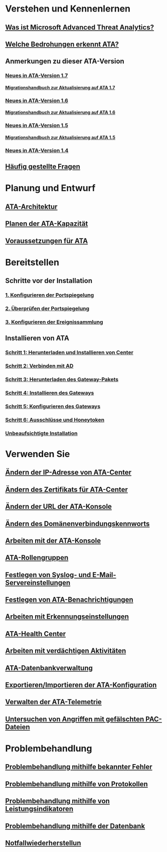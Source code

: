 # Verstehen und Kennenlernen
## [Was ist Microsoft Advanced Threat Analytics?](what-is-ata.md)
## [Welche Bedrohungen erkennt ATA?](ata-threats.md)
## Anmerkungen zu dieser ATA-Version
### [Neues in ATA-Version 1.7](whats-new-version-1.7.md)
#### [Migrationshandbuch zur Aktualisierung auf ATA 1.7](ata-update-1.7-migration-guide.md)
### [Neues in ATA-Version 1.6](whats-new-version-1.6.md)
#### [Migrationshandbuch zur Aktualisierung auf ATA 1.6](ata-update-1.6-migration-guide.md)
### [Neues in ATA-Version 1.5](whats-new-version-1.5.md)
#### [Migrationshandbuch zur Aktualisierung auf ATA 1.5](ata-update-1.5-migration-guide.md)
### [Neues in ATA-Version 1.4](whats-new-version-1.4.md)
## [Häufig gestellte Fragen](ata-technical-faq.md)
# Planung und Entwurf
## [ATA-Architektur](/advanced-threat-analytics/plan-design/ata-architecture)
## [Planen der ATA-Kapazität](/advanced-threat-analytics/plan-design/ata-capacity-planning)
## [Voraussetzungen für ATA](/advanced-threat-analytics/plan-design/ata-prerequisites)
# Bereitstellen
## Schritte vor der Installation
### [1. Konfigurieren der Portspiegelung](/advanced-threat-analytics/deploy-use/configure-port-mirroring)
### [2. Überprüfen der Portspiegelung](/advanced-threat-analytics/deploy-use/validate-port-mirroring)
### [3. Konfigurieren der Ereignissammlung](/advanced-threat-analytics/deploy-use/configure-event-collection)
## Installieren von ATA
### [Schritt 1: Herunterladen und Installieren von Center](/advanced-threat-analytics/deploy-use/install-ata-step1)
### [Schritt 2: Verbinden mit AD](/advanced-threat-analytics/deploy-use/install-ata-step2)
### [Schritt 3: Herunterladen des Gateway-Pakets](/advanced-threat-analytics/deploy-use/install-ata-step3)
### [Schritt 4: Installieren des Gateways](/advanced-threat-analytics/deploy-use/install-ata-step4)
### [Schritt 5: Konfigurieren des Gateways](/advanced-threat-analytics/deploy-use/install-ata-step5)
### [Schritt 6: Ausschlüsse und Honeytoken](/advanced-threat-analytics/deploy-use/install-ata-step6)
### [Unbeaufsichtigte Installation](/advanced-threat-analytics/deploy-use/ata-silent-installation)
# Verwenden Sie
## [Ändern der IP-Adresse von ATA-Center](/advanced-threat-analytics/deploy-use/modifying-ata-config-centerip)
## [Ändern des Zertifikats für ATA-Center](/advanced-threat-analytics/deploy-use/modifying-ata-config-centercert)
## [Ändern der URL der ATA-Konsole](/advanced-threat-analytics/deploy-use/modifying-ata-config-consoleurl)
## [Ändern des Domänenverbindungskennworts](/advanced-threat-analytics/deploy-use/modifying-ata-config-dcpassword)
## [Arbeiten mit der ATA-Konsole](/advanced-threat-analytics/deploy-use/working-with-ata-console)
## [ATA-Rollengruppen](/advanced-threat-analytics/deploy-use/ata-role-groups)
## [Festlegen von Syslog- und E-Mail-Servereinstellungen](/advanced-threat-analytics/deploy-use/setting-syslog-email-server-settings)
## [Festlegen von ATA-Benachrichtigungen](/advanced-threat-analytics/deploy-use/setting-ata-alerts)
## [Arbeiten mit Erkennungseinstellungen](/advanced-threat-analytics/deploy-use/working-with-detection-settings)
## [ATA-Health Center](/advanced-threat-analytics/deploy-use/ata-health-center)
## [Arbeiten mit verdächtigen Aktivitäten](/advanced-threat-analytics/deploy-use/working-with-suspicious-activities)
## [ATA-Datenbankverwaltung](/advanced-threat-analytics/deploy-use/ata-database-management)
## [Exportieren/Importieren der ATA-Konfiguration](/advanced-threat-analytics/deploy-use/ata-configuration-file)
## [Verwalten der ATA-Telemetrie](/advanced-threat-analytics/deploy-use/manage-telemetry-settings)
## [Untersuchen von Angriffen mit gefälschten PAC-Dateien](/use-case-forged-pac)
# Problembehandlung
## [Problembehandlung mithilfe bekannter Fehler](/advanced-threat-analytics/troubleshoot/troubleshooting-ata-known-errors)
## [Problembehandlung mithilfe von Protokollen](/advanced-threat-analytics/troubleshoot/troubleshooting-ata-using-logs)
## [Problembehandlung mithilfe von Leistungsindikatoren](/advanced-threat-analytics/troubleshoot/troubleshooting-ata-using-perf-counters)
## [Problembehandlung mithilfe der Datenbank](/advanced-threat-analytics/troubleshoot/troubleshooting-ata-using-ata-database)
## [Notfallwiederherstellun](/advanced-threat-analytics/troubleshoot/disaster-recovery)
